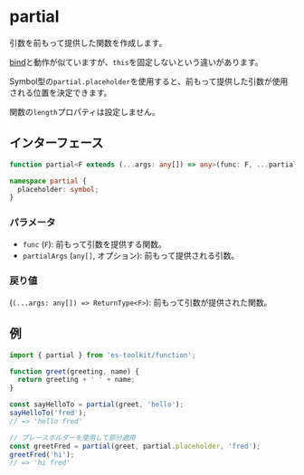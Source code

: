 # partial

引数を前もって提供した関数を作成します。

[bind](../compat/function/bind.md)と動作が似ていますが、`this`を固定しないという違いがあります。

Symbol型の`partial.placeholder`を使用すると、前もって提供した引数が使用される位置を決定できます。

関数の`length`プロパティは設定しません。

## インターフェース

```typescript
function partial<F extends (...args: any[]) => any>(func: F, ...partialArgs: any[]): (...args: any[]) => ReturnType<F>;

namespace partial {
  placeholder: symbol;
}
```

### パラメータ

- `func` (`F`): 前もって引数を提供する関数。
- `partialArgs` (`any[]`, オプション): 前もって提供される引数。

### 戻り値

(`(...args: any[]) => ReturnType<F>`): 前もって引数が提供された関数。

## 例

```typescript
import { partial } from 'es-toolkit/function';

function greet(greeting, name) {
  return greeting + ' ' + name;
}

const sayHelloTo = partial(greet, 'hello');
sayHelloTo('fred');
// => 'hello fred'

// プレースホルダーを使用して部分適用
const greetFred = partial(greet, partial.placeholder, 'fred');
greetFred('hi');
// => 'hi fred'
```
